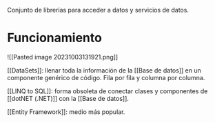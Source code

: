 Conjunto de librerías para acceder a datos y servicios de datos. 

# Funcionamiento
![[Pasted image 20231003131921.png]]

[[DataSets]]: llenar toda la información de la [[Base de datos]] en un componente genérico de código. Fila por fila y columna por columna. 

[[LINQ to SQL]]: forma obsoleta de conectar clases y componentes de [[dotNET (.NET)]] con la [[Base de datos]].

[[Entity Framework]]: medio más popular.